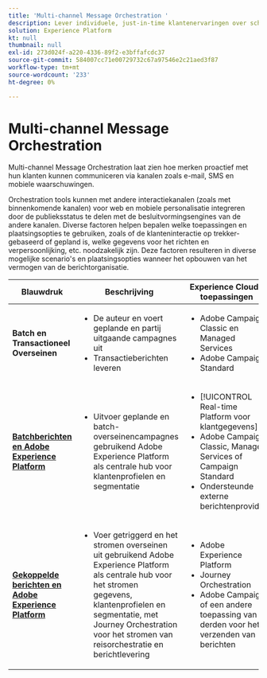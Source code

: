 ```yaml
---
title: 'Multi-channel Message Orchestration '
description: Lever individuele, just-in-time klantenervaringen over schermen.
solution: Experience Platform
kt: null
thumbnail: null
exl-id: 273d024f-a220-4336-89f2-e3bffafcdc37
source-git-commit: 584007cc71e00729732c67a97546e2c21aed3f87
workflow-type: tm+mt
source-wordcount: '233'
ht-degree: 0%

---
```


# Multi-channel Message Orchestration

Multi-channel Message Orchestration laat zien hoe merken proactief met hun klanten kunnen communiceren via kanalen zoals e-mail, SMS en mobiele waarschuwingen.

Orchestration tools kunnen met andere interactiekanalen (zoals met binnenkomende kanalen) voor web en mobiele personalisatie integreren door de publieksstatus te delen met de besluitvormingsengines van de andere kanalen. Diverse factoren helpen bepalen welke toepassingen en plaatsingsopties te gebruiken, zoals of de klanteninteractie op trekker-gebaseerd of gepland is, welke gegevens voor het richten en verpersoonlijking, etc. noodzakelijk zijn. Deze factoren resulteren in diverse mogelijke scenario&#39;s en plaatsingsopties wanneer het opbouwen van het vermogen van de berichtorganisatie.


| Blauwdruk | Beschrijving | Experience Cloud-toepassingen |
|---|---|---|
| **Batch en Transactioneel Overseinen** | <ul><li>De auteur en voert geplande en partij uitgaande campagnes uit</li><li>Transactieberichten leveren</li></ul> | <ul><li>Adobe Campaign Classic en Managed Services</li><li>Adobe Campaign Standard</li></ul> |
| **[Batchberichten en Adobe Experience Platform](batch-messaging.md)** | <ul><li>Uitvoer geplande en batch-overseinencampagnes gebruikend Adobe Experience Platform als centrale hub voor klantenprofielen en segmentatie</li></ul> | <ul><li>[!UICONTROL Real-time Platform voor klantgegevens]</li><li>Adobe Campaign Classic, Managed Services of Campaign Standard</li><li>Ondersteunde externe berichtenprovider</li></ul> |
| **[Gekoppelde berichten en Adobe Experience Platform](triggered-messaging.md)** | <ul><li>Voer getriggerd en het stromen overseinen uit gebruikend Adobe Experience Platform als centrale hub voor het stromen gegevens, klantenprofielen en segmentatie, met Journey Orchestration voor het stromen van reisorchestratie en berichtlevering</li></ul> | <ul><li>Adobe Experience Platform</li><li>Journey Orchestration</li><li>Adobe Campaign of een andere toepassing van derden voor het verzenden van berichten</li></ul> |
